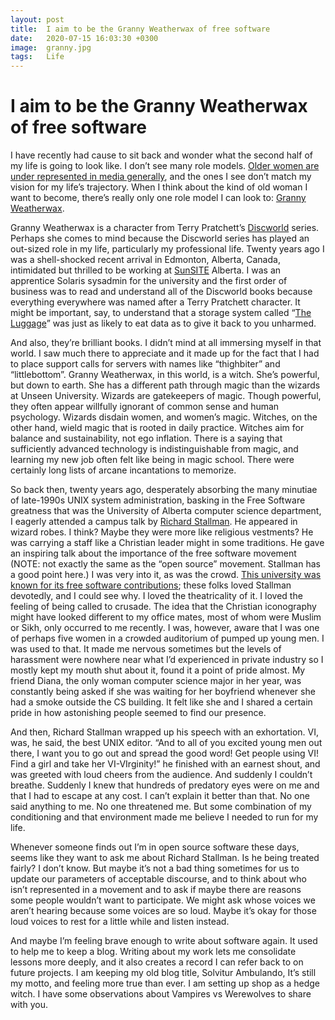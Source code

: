 ```yaml
---
layout: post
title:  I aim to be the Granny Weatherwax of free software
date:   2020-07-15 16:03:30 +0300
image:  granny.jpg
tags:   Life
---
```


# I aim to be the Granny Weatherwax of free software

I have recently had cause to sit back and wonder what the second half of my life is going to look like. I don’t see many role models. [Older women are under represented in media generally](https://www.vulture.com/2013/04/leading-men-age-but-their-love-interests-dont.html), and the ones I see don’t match my vision for my life’s trajectory. When I think about the kind of old woman I want to become, there’s really only one role model I can look to: [Granny Weatherwax](https://en.wikipedia.org/wiki/Granny_Weatherwax). 

Granny Weatherwax is a character from Terry Pratchett’s [Discworld](https://en.wikipedia.org/wiki/Discworld) series. Perhaps she comes to mind because the Discworld series has played an out-sized role in my life, particularly my professional life. Twenty years ago I was a shell-shocked recent arrival in Edmonton, Alberta, Canada, intimidated but thrilled to be working at [SunSITE](https://en.wikipedia.org/wiki/Sunsite) Alberta. I was an apprentice Solaris sysadmin for the university and the first order of business was to read and understand all of the Discworld books because everything everywhere was named after a Terry Pratchett character. It might be important, say, to understand that a storage system called “[The Luggage](https://discworld.fandom.com/wiki/The_Luggage)” was just as likely to eat data as to give it back to you unharmed. 

And also, they’re brilliant books. I didn’t mind at all immersing myself in that world. I saw much there to appreciate and it made up for the fact that I had to place support calls for servers with names like “thighbiter” and “littlebottom”. Granny Weatherwax, in this world, is a witch. She’s powerful, but down to earth. She has a different path through magic than the wizards at Unseen University. Wizards are gatekeepers of magic. Though powerful, they often appear willfully ignorant of common sense and human psychology. Wizards disdain women, and women’s magic. Witches, on the other hand, wield magic that is rooted in daily practice. Witches aim for balance and sustainability, not ego inflation. There is a saying that sufficiently advanced technology is indistinguishable from magic, and learning my new job often felt like being in magic school. There were certainly long lists of arcane incantations to memorize. 

So back then, twenty years ago, desperately absorbing the many minutiae of late-1990s UNIX system administration, basking in the Free Software greatness that was the University of Alberta computer science department, I eagerly attended a campus talk by [Richard Stallman](https://en.wikipedia.org/wiki/Richard_Stallman). He appeared in wizard robes. I think? Maybe they were more like religious vestments? He was carrying a staff like a Christian leader might in some traditions. He gave an inspiring talk about the importance of the free software movement (NOTE: not exactly the same as the “open source” movement. Stallman has a good point here.) I was very into it, as was the crowd. [This university was known for its free software contributions](https://www.openbsd.org/hackathons.html); these folks loved Stallman devotedly, and I could see why. I loved the theatricality of it. I loved the feeling of being called to crusade. The idea that the Christian iconography might have looked different to my office mates, most of whom were Muslim or Sikh, only occurred to me recently. I was, however, aware that I was one of perhaps five women in a crowded auditorium of pumped up young men.  I was used to that. It made me nervous sometimes but the levels of harassment were nowhere near what I’d experienced in private industry so I mostly kept my mouth shut about it, found it a point of pride almost. My friend Diana, the only woman computer science major in her year, was constantly being asked if she was waiting for her boyfriend whenever she had a smoke outside the CS building. It felt like she and I shared a certain pride in how astonishing people seemed to find our presence.

And then, Richard Stallman wrapped up his speech with an exhortation. VI, was, he said, the best UNIX editor. “And to all of you excited young men out there, I want you to go out and spread the good word! Get people using VI! Find a girl and take her VI-VIrginity!” he finished with an earnest shout, and was greeted with loud cheers from the audience. And suddenly I couldn’t breathe. Suddenly I knew that hundreds of predatory eyes were on me and that I had to escape at any cost. I can’t explain it better than that. No one said anything to me. No one threatened me. But some combination of my conditioning and that environment made me believe I needed to run for my life. 

Whenever someone finds out I’m in open source software these days, seems like they want to ask me about Richard Stallman. Is he being treated fairly? I don’t know. But maybe it’s not a bad thing sometimes for us to update our parameters of acceptable discourse, and to think about who isn’t represented in a movement and to ask if maybe there are reasons some people wouldn’t want to participate. We might ask whose voices we aren’t hearing because some voices are so loud. Maybe it’s okay for those loud voices to rest for a little while and listen instead. 

And maybe I’m feeling brave enough to write about software again. It used to help me to keep a blog. Writing about my work lets me consolidate lessons more deeply, and it also creates a record I can refer back to on future projects. I am keeping my old blog title, Solvitur Ambulando, It’s still my motto, and feeling more true than ever. I am setting up shop as a hedge witch. I have some observations about Vampires vs Werewolves to share with you. 